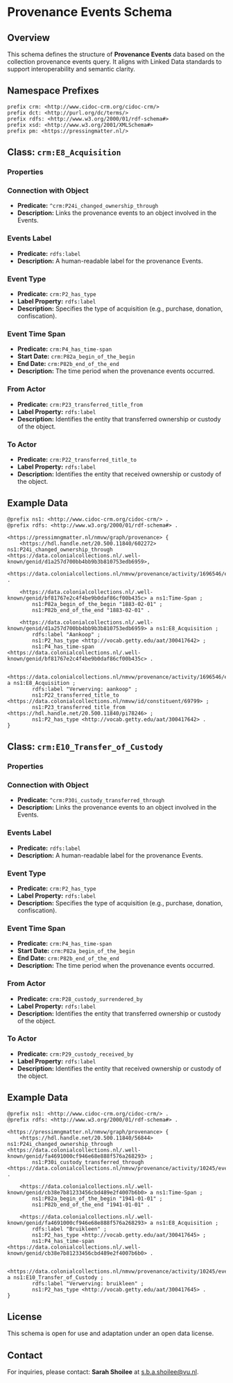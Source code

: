 # Provenance Events Schema

## Overview
This schema defines the structure of **Provenance Events** data based on the collection provenance events query. It aligns with Linked Data standards to support interoperability and semantic clarity.

## Namespace Prefixes
```turtle
prefix crm: <http://www.cidoc-crm.org/cidoc-crm/>
prefix dct: <http://purl.org/dc/terms/>
prefix rdfs: <http://www.w3.org/2000/01/rdf-schema#>
prefix xsd: <http://www.w3.org/2001/XMLSchema#>
prefix pm: <https://pressingmatter.nl/>
```

## Class: `crm:E8_Acquisition`

### Properties

### Connection with Object
- **Predicate:** `^crm:P24i_changed_ownership_through`
- **Description:** Links the provenance events to an object involved in the Events.

### Events Label
- **Predicate:** `rdfs:label`
- **Description:** A human-readable label for the provenance Events.

### Event Type
- **Predicate:** `crm:P2_has_type`
- **Label Property:** `rdfs:label`
- **Description:** Specifies the type of acquisition (e.g., purchase, donation, confiscation).

### Event Time Span
- **Predicate:** `crm:P4_has_time-span`
- **Start Date:** `crm:P82a_begin_of_the_begin`
- **End Date:** `crm:P82b_end_of_the_end`
- **Description:** The time period when the provenance events occurred.

### From Actor
- **Predicate:** `crm:P23_transferred_title_from`
- **Label Property:** `rdfs:label`
- **Description:** Identifies the entity that transferred ownership or custody of the object.

### To Actor
- **Predicate:** `crm:P22_transferred_title_to`
- **Label Property:** `rdfs:label`
- **Description:** Identifies the entity that received ownership or custody of the object.


## Example Data
```trig
@prefix ns1: <http://www.cidoc-crm.org/cidoc-crm/> .
@prefix rdfs: <http://www.w3.org/2000/01/rdf-schema#> .

<https://pressimngmatter.nl/nmvw/graph/provenance> {
    <https://hdl.handle.net/20.500.11840/602272> ns1:P24i_changed_ownership_through <https://data.colonialcollections.nl/.well-known/genid/d1a257d700bb4bb9b3b810753edb6959>,
            <https://data.colonialcollections.nl/nmvw/provenance/activity/1696546/event/602272> .

    <https://data.colonialcollections.nl/.well-known/genid/bf81767e2c4f4be9b0daf86cf00b435c> a ns1:Time-Span ;
        ns1:P82a_begin_of_the_begin "1883-02-01" ;
        ns1:P82b_end_of_the_end "1883-02-01" .

    <https://data.colonialcollections.nl/.well-known/genid/d1a257d700bb4bb9b3b810753edb6959> a ns1:E8_Acquisition ;
        rdfs:label "Aankoop" ;
        ns1:P2_has_type <http://vocab.getty.edu/aat/300417642> ;
        ns1:P4_has_time-span <https://data.colonialcollections.nl/.well-known/genid/bf81767e2c4f4be9b0daf86cf00b435c> .

    <https://data.colonialcollections.nl/nmvw/provenance/activity/1696546/event/602272> a ns1:E8_Acquisition ;
        rdfs:label "Verwerving: aankoop" ;
        ns1:P22_transferred_title_to <https://data.colonialcollections.nl/nmvw/id/constituent/69799> ;
        ns1:P23_transferred_title_from <https://hdl.handle.net/20.500.11840/pi78246> ;
        ns1:P2_has_type <http://vocab.getty.edu/aat/300417642> .
}
```

## Class: `crm:E10_Transfer_of_Custody`

### Properties

### Connection with Object
- **Predicate:** `^crm:P30i_custody_transferred_through`
- **Description:** Links the provenance events to an object involved in the Events.

### Events Label
- **Predicate:** `rdfs:label`
- **Description:** A human-readable label for the provenance Events.

### Event Type
- **Predicate:** `crm:P2_has_type`
- **Label Property:** `rdfs:label`
- **Description:** Specifies the type of acquisition (e.g., purchase, donation, confiscation).

### Event Time Span
- **Predicate:** `crm:P4_has_time-span`
- **Start Date:** `crm:P82a_begin_of_the_begin`
- **End Date:** `crm:P82b_end_of_the_end`
- **Description:** The time period when the provenance events occurred.

### From Actor
- **Predicate:** `crm:P28_custody_surrendered_by`
- **Label Property:** `rdfs:label`
- **Description:** Identifies the entity that transferred ownership or custody of the object.

### To Actor
- **Predicate:** `crm:P29_custody_received_by`
- **Label Property:** `rdfs:label`
- **Description:** Identifies the entity that received ownership or custody of the object.



## Example Data
```trig
@prefix ns1: <http://www.cidoc-crm.org/cidoc-crm/> .
@prefix rdfs: <http://www.w3.org/2000/01/rdf-schema#> .

<https://pressimngmatter.nl/nmvw/graph/provenance> {
    <https://hdl.handle.net/20.500.11840/56844> ns1:P24i_changed_ownership_through <https://data.colonialcollections.nl/.well-known/genid/fa4691000cf946e68e888f576a268293> ;
        ns1:P30i_custody_transferred_through <https://data.colonialcollections.nl/nmvw/provenance/activity/10245/event/56844> .

    <https://data.colonialcollections.nl/.well-known/genid/cb38e7b81233456cbd489e2f4007b6b0> a ns1:Time-Span ;
        ns1:P82a_begin_of_the_begin "1941-01-01" ;
        ns1:P82b_end_of_the_end "1941-01-01" .

    <https://data.colonialcollections.nl/.well-known/genid/fa4691000cf946e68e888f576a268293> a ns1:E8_Acquisition ;
        rdfs:label "Bruikleen" ;
        ns1:P2_has_type <http://vocab.getty.edu/aat/300417645> ;
        ns1:P4_has_time-span <https://data.colonialcollections.nl/.well-known/genid/cb38e7b81233456cbd489e2f4007b6b0> .

    <https://data.colonialcollections.nl/nmvw/provenance/activity/10245/event/56844> a ns1:E10_Transfer_of_Custody ;
        rdfs:label "Verwerving: bruikleen" ;
        ns1:P2_has_type <http://vocab.getty.edu/aat/300417645> .
}

```


## License
This schema is open for use and adaptation under an open data license.

## Contact
For inquiries, please contact: **Sarah Shoilee** at [s.b.a.shoilee@vu.nl](mailto:s.b.a.shoilee@vu.nl).

